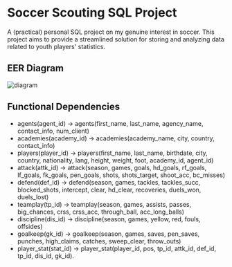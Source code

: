 # Soccer Scouting SQL Project
A (practical) personal SQL project on my genuine interest in soccer. This project aims to provide a streamlined solution for storing and analyzing data related to youth players' statistics. 

## EER Diagram 
![diagram](https://github.com/khlong189/soccer_scouting/assets/57957853/bc346c71-944b-47c3-871a-0aeb36a0b84c)

## Functional Dependencies
- agents(agent_id) -> agents(first_name, last_name, agency_name, contact_info, num_client)
- academies(academy_id) -> academies(academy_name, city, country, contact_info)
- players(player_id) -> players(first_name, last_name, birthdate, city, country, nationality, lang, height, weight, foot, academy_id, agent_id)
- attack(attk_id) -> attack(season, games, goals, hd_goals, rf_goals, lf_goals, fk_goals, pen_goals, shots, shots_target, shoot_acc, bc_misses)
- defend(def_id) -> defend(season, games, tackles, tackles_succ, blocked_shots, intercept, clear, hd_clear, recoveries, duels_won, duels_lost)
- teamplay(tp_id) -> teamplay(season, games, assists, passes, big_chances, crss, crss_acc, through_ball, acc_long_balls)
- discipline(dis_id) -> discipline(season, games, yellow, red, fouls, offsides)
- goalkeep(gk_id) -> goalkeep(season, games, saves, pen_saves, punches, high_claims, catches, sweep_clear, throw_outs)
- player_stat(stat_id) -> player_stat(player_id, pos, tp_id, attk_id, def_id, tp_id, dis_id, gk_id).
